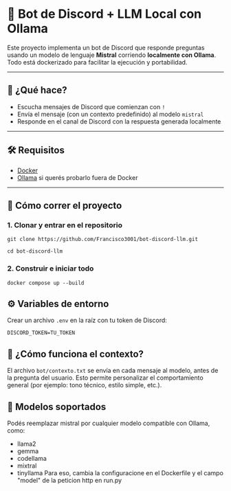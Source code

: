  # 🤖 Bot de Discord + LLM Local con Ollama

Este proyecto implementa un bot de Discord que responde preguntas usando un modelo de lenguaje **Mistral** corriendo **localmente con Ollama**. Todo está dockerizado para facilitar la ejecución y portabilidad.


---

## 🚀 ¿Qué hace?

- Escucha mensajes de Discord que comienzan con `!`
- Envía el mensaje (con un contexto predefinido) al modelo `mistral`
- Responde en el canal de Discord con la respuesta generada localmente

---

## 🛠 Requisitos

- [Docker](https://www.docker.com/)
- [Ollama](https://ollama.com/) si querés probarlo fuera de Docker

---

## 🐳 Cómo correr el proyecto

### 1. Clonar y entrar en el repositorio

```git clone https://github.com/Francisco3001/bot-discord-llm.git```

```cd bot-discord-llm```

###  2. Construir e iniciar todo
```docker compose up --build```

## ⚙️ Variables de entorno

Crear un archivo `.env` en la raíz con tu token de Discord:

```DISCORD_TOKEN=TU_TOKEN```


## 🧠 ¿Cómo funciona el contexto?
El archivo `bot/contexto.txt` se envía en cada mensaje al modelo, antes de la pregunta del usuario. Esto permite personalizar el comportamiento general (por ejemplo: tono técnico, estilo simple, etc.).

## 📌 Modelos soportados
Podés reemplazar mistral por cualquier modelo compatible con Ollama, como:
- llama2
- gemma
- codellama
- mixtral
- tinyllama
Para eso, cambia la configuracione en el Dockerfile y el campo "model" de la peticion http en run.py
